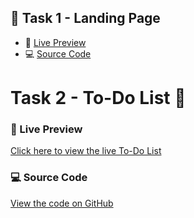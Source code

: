 ## 🔗 Task 1 - Landing Page

- 👀 [Live Preview](https://liveyana-r-d.github.io/task1-landing-page/)
- 💻 [Source Code](https://github.com/Liveyana-R-D/task1-landing-page/)

# Task 2 - To-Do List 📝

### 🔗 Live Preview
[Click here to view the live To-Do List](https://liveyana-r-d.github.io/task2-todo-list/)

### 💻 Source Code
[View the code on GitHub](https://github.com/Liveyana-R-D/task2-todo-list)

